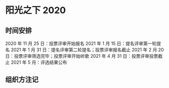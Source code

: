 # 阳光之下 2020

## 时间安排

2020 年 11 月 25 日：投票评审开始报名
2021 年 1 月 15 日：提名评审第一轮提名
2021 年 1 月 31 日：提名评审第二轮提名；投票评审报名截止
2021 年 2 月 20 日：投票评审筛选完毕；投票评审开始听歌
2021 年 4 月 31 日：投票评审投票截止
2021 年 5 月：评选结果公布

## 组织方注记